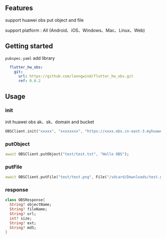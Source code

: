 

## Features

support huawei obs put object and file

support platform : All (Android、iOS、Windows、Mac、Linux、Web)

## Getting started
`pubspec.yaml` add library
```yaml
  flutter_hw_obs:
    git:
      url: https://github.com/loongwind/flutter_hw_obs.git
      ref: 0.0.2
```

## Usage

### init
init huawei obs ak、sk、domain and bucket
```dart
OBSClient.init("xxxxx", "xxxxxxxx", "https://xxxx.obs.cn-east-3.myhuaweicloud.com", "xxxx");
```
### putObject
```dart
await OBSClient.putObject("test/test.txt", "Hello OBS");
```

### putFile
```dart
await OBSClient.putFile("test/test.png", File("/sdcard/Downloads/test.gif"));
```

### response

```dart
class OBSResponse{
  String? objectName;
  String? fileName;
  String? url;
  int? size;
  String? ext;
  String? md5;
}
```